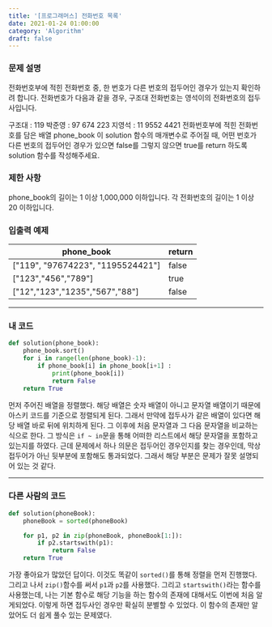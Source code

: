 ```yaml
---
title: '[프로그래머스] 전화번호 목록'
date: 2021-01-24 01:00:00
category: 'Algorithm'
draft: false
---
```


### 문제 설명

전화번호부에 적힌 전화번호 중, 한 번호가 다른 번호의 접두어인 경우가 있는지 확인하려 합니다.
전화번호가 다음과 같을 경우, 구조대 전화번호는 영석이의 전화번호의 접두사입니다.

구조대 : 119
박준영 : 97 674 223
지영석 : 11 9552 4421
전화번호부에 적힌 전화번호를 담은 배열 phone_book 이 solution 함수의 매개변수로 주어질 때, 어떤 번호가 다른 번호의 접두어인 경우가 있으면 false를 그렇지 않으면 true를 return 하도록 solution 함수를 작성해주세요.

### 제한 사항

phone_book의 길이는 1 이상 1,000,000 이하입니다.
각 전화번호의 길이는 1 이상 20 이하입니다.

### 입출력 예제

| phone_book                        | return |
| --------------------------------- | ------ |
| ["119", "97674223", "1195524421"] | false  |
| ["123","456","789"]               | true   |
| ["12","123","1235","567","88"]    | false  |

---

### 내 코드

```python
def solution(phone_book):
    phone_book.sort()
    for i in range(len(phone_book)-1):
        if phone_book[i] in phone_book[i+1] :
            print(phone_book[i])
            return False
    return True
```

먼저 주어진 배열을 정렬했다. 해당 배열은 숫자 배열이 아니고 문자열 배열이기 때문에 아스키 코드를 기준으로 정렬되게 된다. 그래서 만약에 접두사가 같은 배열이 있다면 해당 배열 바로 뒤에 위치하게 된다. 그 이후에 처음 문자열과 그 다음 문자열을 비교하는 식으로 한다. 그 방식은 `if ~ in`문을 통해 어떠한 리스트에서 해당 문자열을 포함하고 있는지를 하였다. 근데 문제에서 하나 의문은 접두어인 경우인지를 찾는 경우인데, 막상 접두어가 아닌 뒷부분에 포함해도 통과되었다. 그래서 해당 부분은 문제가 잘못 설명되어 있는 것 같다.

---

### 다른 사람의 코드

```python
def solution(phoneBook):
    phoneBook = sorted(phoneBook)

    for p1, p2 in zip(phoneBook, phoneBook[1:]):
        if p2.startswith(p1):
            return False
    return True
```

가장 좋아요가 많았던 답이다. 이것도 똑같이 `sorted()`를 통해 정렬을 먼저 진행했다. 그리고 나서 `zip()`함수를 써서 `p1`과 `p2`를 사용했다. 그리고 `startswith()`라는 함수를 사용했는데, 나는 기본 함수로 해당 기능을 하는 함수의 존재에 대해서도 이번에 처음 알게되었다. 이렇게 하면 접두사인 경우만 확실히 분별할 수 있었다. 이 함수의 존재만 알았어도 더 쉽게 풀수 있는 문제였다.